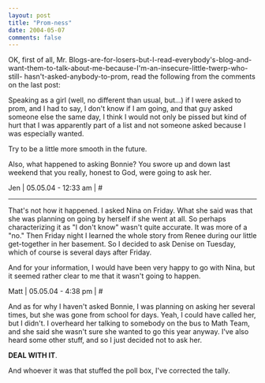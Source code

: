 ```yaml
---
layout: post
title: "Prom-ness"
date: 2004-05-07
comments: false
---
```

OK, first of all, Mr. Blogs-are-for-losers-but-I-read-everybody's-blog-and-
want-them-to-talk-about-me-because-I'm-an-insecure-little-twerp-who-still-
hasn't-asked-anybody-to-prom, read the following from the comments on the last
post:




Speaking as a girl (well, no different than usual, but...) if I were asked to
prom, and I had to say, I don't know if I am going, and that guy asked someone
else the same day, I think I would not only be pissed but kind of hurt that I
was apparently part of a list and not someone asked because I was especially
wanted.




Try to be a little more smooth in the future.




Also, what happened to asking Bonnie? You swore up and down last weekend that
you really, honest to God, were going to ask her.




Jen | 05.05.04 - 12:33 am | \#



---





That's not how it happened. I asked Nina on Friday. What she said was that she
was planning on going by herself if she went at all. So perhaps characterizing
it as "I don't know" wasn't quite accurate. It was more of a "no." Then Friday
night I learned the whole story from Renee during our little get-together in
her basement. So I decided to ask Denise on Tuesday, which of course is
several days after Friday.




And for your information, I would have been very happy to go with Nina, but it
seemed rather clear to me that it wasn't going to happen.




Matt | 05.05.04 - 4:38 pm | \#




And as for why I haven't asked Bonnie, I was planning on asking her several
times, but she was gone from school for days. Yeah, I could have called her,
but I didn't. I overheard her talking to somebody on the bus to Math Team, and
she said she wasn't sure she wanted to go this year anyway. I've also heard
some other stuff, and so I just decided not to ask her.




**DEAL WITH IT**.




And whoever it was that stuffed the poll box, I've corrected the tally.
